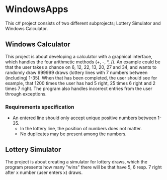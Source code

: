 # WindowsApps
This c# project consists of two different subprojects; Lottery Simulator and Windows Calculator. 

## Windows Calculator
This project is about developing a calculator with a graphical interface, which handles the four arithmetic methods (+, -, *, /). An example could be that the user takes a chance on 6, 12, 22, 13, 20, 27 and 34, and wants to randomly draw 999999 draws (lottery lines with 7 numbers between (including) 1-35). When that has been completed, the user should see for example, that 1200 times the user has had 5 right, 25 times 6 right and 2 times 7 right. The program also handles incorrect entries from the user through exceptions.

### Requirements specification
- An entered line should only accept unique positive numbers between 1-35.
  - In the lottery line, the position of numbers does not matter.
  - No duplicates may be present among the numbers.


## Lottery Simulator
The project is about creating a simulator for lottery draws, which the program presents how many "wins" there will be that have 5, 6 resp. 7 right after x number (user enters x) draws.
